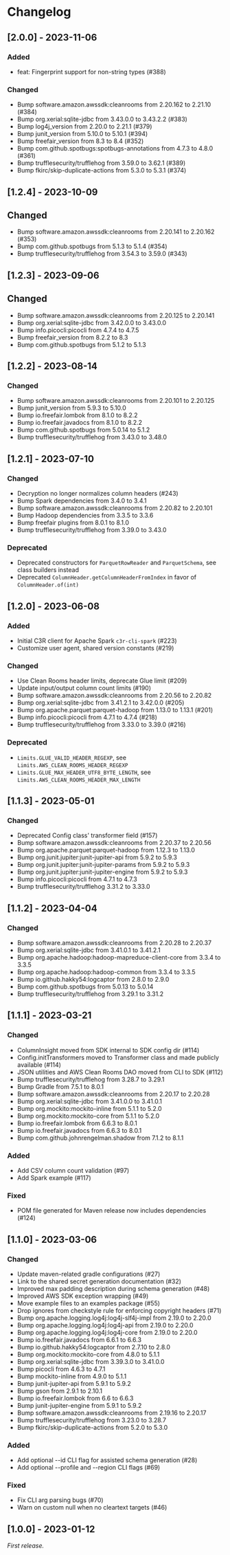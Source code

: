 # Changelog

## [2.0.0] - 2023-11-06

### Added
- feat: Fingerprint support for non-string types (#388)

### Changed
- Bump software.amazon.awssdk:cleanrooms from 2.20.162 to 2.21.10 (#384)
- Bump org.xerial:sqlite-jdbc from 3.43.0.0 to 3.43.2.2 (#383)
- Bump log4j_version from 2.20.0 to 2.21.1 (#379)
- Bump junit_version from 5.10.0 to 5.10.1 (#394)
- Bump freefair_version from 8.3 to 8.4 (#352)
- Bump com.github.spotbugs:spotbugs-annotations from 4.7.3 to 4.8.0 (#361)
- Bump trufflesecurity/trufflehog from 3.59.0 to 3.62.1 (#389)
- Bump fkirc/skip-duplicate-actions from 5.3.0 to 5.3.1 (#374)

## [1.2.4] - 2023-10-09

## Changed
- Bump software.amazon.awssdk:cleanrooms from 2.20.141 to 2.20.162 (#353)
- Bump com.github.spotbugs from 5.1.3 to 5.1.4 (#354)
- Bump trufflesecurity/trufflehog from 3.54.3 to 3.59.0 (#343)

## [1.2.3] - 2023-09-06

## Changed
- Bump software.amazon.awssdk:cleanrooms from 2.20.125 to 2.20.141
- Bump org.xerial:sqlite-jdbc from 3.42.0.0 to 3.43.0.0
- Bump info.picocli:picocli from 4.7.4 to 4.7.5
- Bump freefair_version from 8.2.2 to 8.3
- Bump com.github.spotbugs from 5.1.2 to 5.1.3

## [1.2.2] - 2023-08-14

### Changed
- Bump software.amazon.awssdk:cleanrooms from 2.20.101 to 2.20.125
- Bump junit_version from 5.9.3 to 5.10.0
- Bump io.freefair.lombok from 8.1.0 to 8.2.2
- Bump io.freefair.javadocs from 8.1.0 to 8.2.2
- Bump com.github.spotbugs from 5.0.14 to 5.1.2
- Bump trufflesecurity/trufflehog from 3.43.0 to 3.48.0

## [1.2.1] - 2023-07-10

### Changed
- Decryption no longer normalizes column headers (#243)
- Bump Spark dependencies from 3.4.0 to 3.4.1
- Bump software.amazon.awssdk:cleanrooms from 2.20.82 to 2.20.101
- Bump Hadoop dependencies from 3.3.5 to 3.3.6
- Bump freefair plugins from 8.0.1 to 8.1.0
- Bump trufflesecurity/trufflehog from 3.39.0 to 3.43.0

### Deprecated
+ Deprecated constructors for `ParquetRowReader` and `ParquetSchema`, see class builders instead
+ Deprecated `ColumnHeader.getColumnHeaderFromIndex` in favor of `ColumnHeader.of(int)`

## [1.2.0] - 2023-06-08

### Added
- Initial C3R client for Apache Spark `c3r-cli-spark` (#223)
- Customize user agent, shared version constants (#219)

### Changed
- Use Clean Rooms header limits, deprecate Glue limit (#209)
- Update input/output column count limits (#190)
- Bump software.amazon.awssdk:cleanrooms from 2.20.56 to 2.20.82
- Bump org.xerial:sqlite-jdbc from 3.41.2.1 to 3.42.0.0 (#205)
- Bump org.apache.parquet:parquet-hadoop from 1.13.0 to 1.13.1 (#201)
- Bump info.picocli:picocli from 4.7.1 to 4.7.4 (#218)
- Bump trufflesecurity/trufflehog from 3.33.0 to 3.39.0 (#216)

### Deprecated
+ `Limits.GLUE_VALID_HEADER_REGEXP`, see `Limits.AWS_CLEAN_ROOMS_HEADER_REGEXP`
+ `Limits.GLUE_MAX_HEADER_UTF8_BYTE_LENGTH`, see `Limits.AWS_CLEAN_ROOMS_HEADER_MAX_LENGTH`

## [1.1.3] - 2023-05-01

### Changed
- Deprecated Config class' transformer field (#157)
- Bump software.amazon.awssdk:cleanrooms from 2.20.37 to 2.20.56
- Bump org.apache.parquet:parquet-hadoop from 1.12.3 to 1.13.0
- Bump org.junit.jupiter:junit-jupiter-api from 5.9.2 to 5.9.3
- Bump org.junit.jupiter:junit-jupiter-params from 5.9.2 to 5.9.3
- Bump org.junit.jupiter:junit-jupiter-engine from 5.9.2 to 5.9.3
- Bump info.picocli:picocli from 4.7.1 to 4.7.3
- Bump trufflesecurity/trufflehog 3.31.2 to 3.33.0

## [1.1.2] - 2023-04-04

### Changed
- Bump software.amazon.awssdk:cleanrooms from 2.20.28 to 2.20.37
- Bump org.xerial:sqlite-jdbc from 3.41.0.1 to 3.41.2.1
- Bump org.apache.hadoop:hadoop-mapreduce-client-core from 3.3.4 to 3.3.5
- Bump org.apache.hadoop:hadoop-common from 3.3.4 to 3.3.5
- Bump io.github.hakky54:logcaptor from 2.8.0 to 2.9.0
- Bump com.github.spotbugs from 5.0.13 to 5.0.14
- Bump trufflesecurity/trufflehog from 3.29.1 to 3.31.2

## [1.1.1] - 2023-03-21

### Changed
- ColumnInsight moved from SDK internal to SDK config dir (#114)
- Config.initTransformers moved to Transformer class and made publicly available (#114)
- JSON utilities and AWS Clean Rooms DAO moved from CLI to SDK (#112)
- Bump trufflesecurity/trufflehog from 3.28.7 to 3.29.1
- Bump Gradle from 7.5.1 to 8.0.1
- Bump software.amazon.awssdk:cleanrooms from 2.20.17 to 2.20.28
- Bump org.xerial:sqlite-jdbc from 3.41.0.0 to 3.41.0.1
- Bump org.mockito:mockito-inline from 5.1.1 to 5.2.0
- Bump org.mockito:mockito-core from 5.1.1 to 5.2.0
- Bump io.freefair.lombok from 6.6.3 to 8.0.1
- Bump io.freefair.javadocs from 6.6.3 to 8.0.1
- Bump com.github.johnrengelman.shadow from 7.1.2 to 8.1.1

### Added
- Add CSV column count validation (#97)
- Add Spark example (#117)

### Fixed
- POM file generated for Maven release now includes dependencies (#124)

## [1.1.0] - 2023-03-06

### Changed
- Update maven-related gradle configurations (#27)
- Link to the shared secret generation documentation (#32)
- Improved max padding description during schema generation (#48)
- Improved AWS SDK exception wrapping (#49)
- Move example files to an examples package (#55)
- Drop ignores from checkstyle rule for enforcing copyright headers (#71)
- Bump org.apache.logging.log4j:log4j-slf4j-impl from 2.19.0 to 2.20.0
- Bump org.apache.logging.log4j:log4j-api from 2.19.0 to 2.20.0
- Bump org.apache.logging.log4j:log4j-core from 2.19.0 to 2.20.0
- Bump io.freefair.javadocs from 6.6.1 to 6.6.3
- Bump io.github.hakky54:logcaptor from 2.7.10 to 2.8.0
- Bump org.mockito:mockito-core from 4.8.0 to 5.1.1
- Bump org.xerial:sqlite-jdbc from 3.39.3.0 to 3.41.0.0
- Bump picocli from 4.6.3 to 4.7.1
- Bump mockito-inline from 4.9.0 to 5.1.1
- Bump junit-jupiter-api from 5.9.1 to 5.9.2
- Bump gson from 2.9.1 to 2.10.1
- Bump io.freefair.lombok from 6.6 to 6.6.3
- Bump junit-jupiter-engine from 5.9.1 to 5.9.2
- Bump software.amazon.awssdk:cleanrooms from 2.19.16 to 2.20.17
- Bump trufflesecurity/trufflehog from 3.23.0 to 3.28.7
- Bump fkirc/skip-duplicate-actions from 5.2.0 to 5.3.0

### Added
- Add optional --id CLI flag for assisted schema generation (#28)
- Add optional --profile and --region CLI flags (#69)

### Fixed
- Fix CLI arg parsing bugs (#70)
- Warn on custom null when no cleartext targets (#46)

## [1.0.0] - 2023-01-12

_First release._
